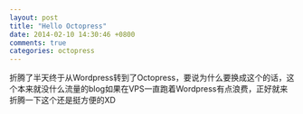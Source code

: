 ```yaml
---
layout: post
title: "Hello Octopress"
date: 2014-02-10 14:30:46 +0800
comments: true
categories: octopress
---
```

折腾了半天终于从Wordpress转到了Octopress，要说为什么要换成这个的话，这个本来就没什么流量的blog如果在VPS一直跑着Wordpress有点浪费，正好就来折腾一下这个还是挺方便的XD